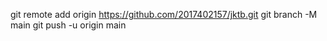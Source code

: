git remote add origin https://github.com/2017402157/jktb.git
git branch -M main
git push -u origin main